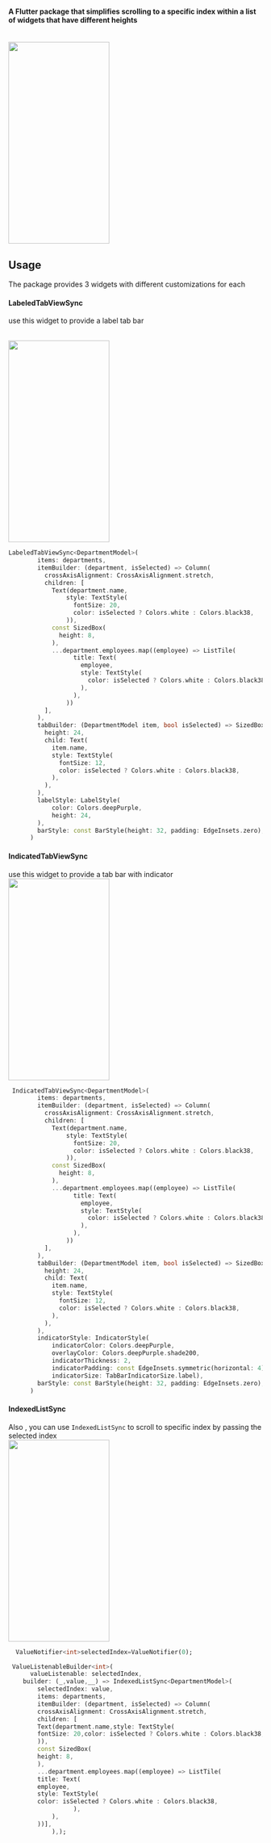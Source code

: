 #### A Flutter package that simplifies scrolling to a specific index within a list of widgets that have different heights


<br><img src="https://github.com/WissamALSbenaty/Flutter-Tab-Sync/raw/main/assets/videos/flowers.gif"  width="200" height="400"><br>
## Usage
The package provides 3 widgets with different customizations for each 

#### LabeledTabViewSync
use this widget to provide a label tab bar

<br><img src="https://github.com/WissamALSbenaty/Flutter-Tab-Sync/raw/main/assets/videos/indicated.gif"  width="200" height="400"><br>
   

```dart
LabeledTabViewSync<DepartmentModel>(
        items: departments,
        itemBuilder: (department, isSelected) => Column(
          crossAxisAlignment: CrossAxisAlignment.stretch,
          children: [
            Text(department.name,
                style: TextStyle(
                  fontSize: 20,
                  color: isSelected ? Colors.white : Colors.black38,
                )),
            const SizedBox(
              height: 8,
            ),
            ...department.employees.map((employee) => ListTile(
                  title: Text(
                    employee,
                    style: TextStyle(
                      color: isSelected ? Colors.white : Colors.black38,
                    ),
                  ),
                ))
          ],
        ),
        tabBuilder: (DepartmentModel item, bool isSelected) => SizedBox(
          height: 24,
          child: Text(
            item.name,
            style: TextStyle(
              fontSize: 12,
              color: isSelected ? Colors.white : Colors.black38,
            ),
          ),
        ),
        labelStyle: LabelStyle(
            color: Colors.deepPurple,
            height: 24,
        ),
        barStyle: const BarStyle(height: 32, padding: EdgeInsets.zero),
      )
```

#### IndicatedTabViewSync
use this widget to provide a  tab bar with indicator
<br><img src="https://github.com/WissamALSbenaty/Flutter-Tab-Sync/raw/main/assets/videos/indicated.gif"  width="200" height="400"><br>

```dart
 IndicatedTabViewSync<DepartmentModel>(
        items: departments,
        itemBuilder: (department, isSelected) => Column(
          crossAxisAlignment: CrossAxisAlignment.stretch,
          children: [
            Text(department.name,
                style: TextStyle(
                  fontSize: 20,
                  color: isSelected ? Colors.white : Colors.black38,
                )),
            const SizedBox(
              height: 8,
            ),
            ...department.employees.map((employee) => ListTile(
                  title: Text(
                    employee,
                    style: TextStyle(
                      color: isSelected ? Colors.white : Colors.black38,
                    ),
                  ),
                ))
          ],
        ),
        tabBuilder: (DepartmentModel item, bool isSelected) => SizedBox(
          height: 24,
          child: Text(
            item.name,
            style: TextStyle(
              fontSize: 12,
              color: isSelected ? Colors.white : Colors.black38,
            ),
          ),
        ),
        indicatorStyle: IndicatorStyle(
            indicatorColor: Colors.deepPurple,
            overlayColor: Colors.deepPurple.shade200,
            indicatorThickness: 2,
            indicatorPadding: const EdgeInsets.symmetric(horizontal: 4),
            indicatorSize: TabBarIndicatorSize.label),
        barStyle: const BarStyle(height: 32, padding: EdgeInsets.zero),
      )
```

#### IndexedListSync
Also , you can use ```IndexedListSync``` to scroll to specific index by passing the selected index
<br><img src="https://github.com/WissamALSbenaty/Flutter-Tab-Sync/raw/main/assets/videos/indexed_list.gif"  width="200" height="400"><br>
```dart
  ValueNotifier<int>selectedIndex=ValueNotifier(0);

 ValueListenableBuilder<int>(
      valueListenable: selectedIndex,
    builder: (_,value,__) => IndexedListSync<DepartmentModel>(
        selectedIndex: value,
        items: departments,
        itemBuilder: (department, isSelected) => Column(
        crossAxisAlignment: CrossAxisAlignment.stretch,
        children: [
        Text(department.name,style: TextStyle(
        fontSize: 20,color: isSelected ? Colors.white : Colors.black38,
        )),
        const SizedBox(
        height: 8,
        ),
        ...department.employees.map((employee) => ListTile(
        title: Text(
        employee,
        style: TextStyle(
        color: isSelected ? Colors.white : Colors.black38,
                  ),
            ),
        ))],
            ),);
```




